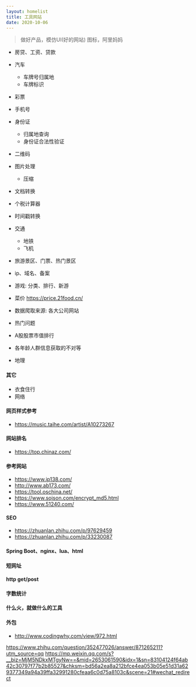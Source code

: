 ```yaml
---
layout: homelist
title: 工具网站
date: 2020-10-06
---
```


> 做好产品，模仿UI(好的网站)
> 图标，阿里妈妈

* 房贷、工资、贷款

* 汽车
    * 车牌号归属地
    * 车牌标识

* 彩票

* 手机号

* 身份证
    * 归属地查询
    * 身份证合法性验证

* 二维码

* 图片处理
    * 压缩

* 文档转换

* 个税计算器

* 时间戳转换

* 交通
    * 地铁
    * 飞机

* 旅游景区、门票、热门景区

* ip、域名、备案

* 游戏: 分类、排行、新游

* 菜价
https://price.21food.cn/


* 数据爬取来源: 各大公司网站

* 热门问题

* A股股票市值排行

* 各年龄人群信息获取的不对等

* 地理

#### 其它

* 衣食住行
* 网络

#### 网页样式参考

* https://music.taihe.com/artist/A10273267

#### 网站排名

* https://top.chinaz.com/

#### 参考网站

* https://www.ip138.com/
* http://www.ab173.com/
* https://tool.oschina.net/
* https://www.sojson.com/encrypt_md5.html
* https://www.51240.com/

#### SEO

* https://zhuanlan.zhihu.com/p/97629459
* https://zhuanlan.zhihu.com/p/33230087

#### Spring Boot、nginx、lua、html

#### 短网址

#### http get/post

#### 字数统计

#### 什么火，就做什么的工具

#### 外包

* http://www.codingwhy.com/view/972.html


https://www.zhihu.com/question/352477026/answer/871265211?utm_source=qq
https://mp.weixin.qq.com/s?__biz=MjM5NDkxMTgyNw==&mid=2653061590&idx=1&sn=83104124f64ab42c30797f77b2b85527&chksm=bd56a2ea8a212bfce4ea053b05e51d31a629377349a94a39ffa32991280cfeaa6c0d75a8103c&scene=21#wechat_redirect
